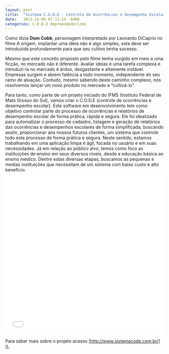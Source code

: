 ```yaml
---
layout: post
title:  "Sistema C.O.D.E - Controle de Ocorrências e Desempenho Escolar."
date:   2013-12-09 07:11:14 -0400
categories: C.O.D.E Empreendedorismo
---
```


Como dizia **Dom Cobb**, personagem interpretado por Leonardo DiCaprio no filme A origem, implantar uma ideia não é algo simples, esta deve ser introduzida profundamente para que seu cultivo tenha sucesso.<!--more-->

Mesmo que este conceito proposto pelo filme tenha surgido em meio a uma ficção, no mercado não é diferente. Avaliar ideias é uma tarefa complexa e introduzi-la no mercado é árduo, desgastante e altamente instável. Empresas surgem e abrem falência a todo momento, independente do seu ramo de atuação. Contudo, mesmo sabendo deste caminho complexo, nós resolvemos lançar um novo produto no mercado e “cultivá-lo”.

Para tanto, como parte de um projeto iniciado do IFMS (Instituto Federal de Mato Grosso do Sul), vamos criar o C.O.D.E (controle de ocorrências e desempenho escolar). Este software em desenvolvimento tem como objetivo controlar parte do processo de ocorrências e relatórios de desempenho escolar de forma prática, rápida e segura. Ele foi idealizado para automatizar o processo de cadastro, listagem e geração de relatórios das ocorrências e desempenhos escolares de forma simplificada, buscando assim, proporcionar aos nossos futuros clientes, um sistema que controle todo este processo de forma prática e segura. Neste sentido, estamos trabalhando em uma aplicação limpa é ágil, focada no usuário e em suas necessidades. Já em relação ao público alvo, temos como foco as instituições de ensino em seus diversos níveis, desde a educação básica ao ensino médico. Dentre estas diversas etapas, buscamos as pequenas e medias instituições que necessitam de um sistema com baixo custo e alto benefício.

<iframe src="//player.vimeo.com/video/81362380" width="100%" height="500" frameborder="0" webkitallowfullscreen mozallowfullscreen allowfullscreen></iframe>

Para saber mais sobre o projeto acesso [http://www.sistemacode.com.br/]().
